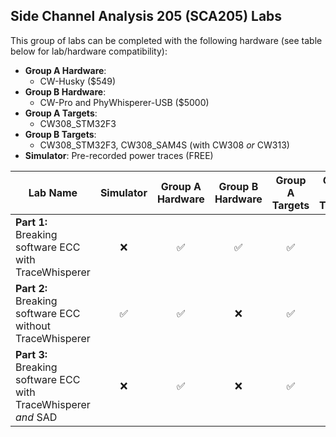 ## Side Channel Analysis 205 (SCA205) Labs

This group of labs can be completed with the following hardware (see table below for lab/hardware compatibility): 

* **Group A Hardware**: 
    - CW-Husky ($549)
* **Group B Hardware**: 
    - CW-Pro and PhyWhisperer-USB ($5000)
* **Group A Targets**: 
    - CW308\_STM32F3
* **Group B Targets**: 
    - CW308\_STM32F3, CW308\_SAM4S (with CW308 *or* CW313)
* **Simulator**: Pre-recorded power traces (FREE)


|            Lab Name                                             |Simulator                 | Group A Hardware         |   Group B Hardware       |Group A Targets           |Group B Targets           |
|-----------------------------------------------------------------|--------------------------|--------------------------|--------------------------|--------------------------|--------------------------|
| **Part 1:** Breaking software ECC with TraceWhisperer           |<p align="center"> ❌ </p>|<p align="center"> ✅ </p>|<p align="center"> ✅ </p>|<p align="center"> ✅ </p>|<p align="center"> ❌ </p>|
| **Part 2:** Breaking software ECC without TraceWhisperer        |<p align="center"> ✅ </p>|<p align="center"> ✅ </p>|<p align="center"> ❌ </p>|<p align="center"> ✅ </p>|<p align="center"> ✅ </p>|
| **Part 3:** Breaking software ECC with TraceWhisperer *and* SAD |<p align="center"> ❌ </p>|<p align="center"> ✅ </p>|<p align="center"> ❌ </p>|<p align="center"> ✅ </p>|<p align="center"> ❌ </p>|


